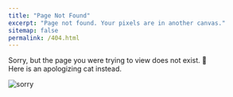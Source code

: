```yaml
---
title: "Page Not Found"
excerpt: "Page not found. Your pixels are in another canvas."
sitemap: false
permalink: /404.html
---
```


Sorry, but the page you were trying to view does not exist. 🤔 <br>
Here is an apologizing cat instead.

![sorry](https://user-images.githubusercontent.com/54295374/144548088-a9759f7f-ed19-4e6d-8161-880415ee1061.gif)
